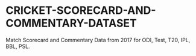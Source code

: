 # CRICKET-SCORECARD-AND-COMMENTARY-DATASET
Match Scorecard and Commentary Data from 2017 for ODI, Test, T20, IPL, BBL, PSL.
